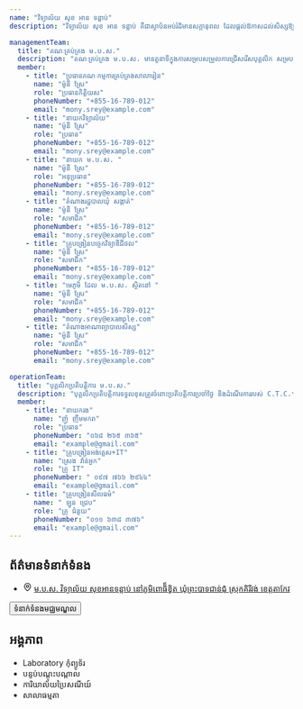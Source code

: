 ```yaml
---
name: "វិទ្យាល័យ សុខ អាន ទន្លាប់"
description: "វិទ្យាល័យ សុខ អាន ទន្លាប់ គឺជាស្ថាប័នអប់រំដ៏មានសក្ដានុពល ដែលផ្ដល់ឱកាសដល់សិស្សឱ្យទទួលបានចំណេះដឹង ជំនាញ និងគុណធម៌។ វិទ្យាល័យនេះមានបរិយាកាសសិក្សាល្អ មានគ្រូបង្រៀនដែលមានបទពិសោធន៍ និងមានឧបករណ៍សិក្សាទំនើប។ កម្មវិធីសិក្សាត្រូវបានរៀបចំឱ្យស្របតាមបទដ្ឋានអប់រំជាតិ និងអន្តរជាតិ ដើម្បីផ្ដល់ឱ្យសិស្សនូវចំណេះដឹងទូលំទូលាយ។ លើសពីនេះ វិទ្យាល័យនេះក៏ផ្ដល់ឱកាសដល់សិស្សឱ្យចូលរួមក្នុងសកម្មភាពសង្គម និងកីឡាផងដែរ។"

managementTeam:
  title: "គណៈគ្រប់គ្រង ម.ប.ស."
  description: "គណៈគ្រប់គ្រង ម.ប.ស. មានតួនាទីក្នុងការសម្របសម្រួលការជ្រើសរើសបុគ្គលិក សម្របសម្រួលការងារ  ម.ប.ស. ឧបត្ថម្ភហិរញ្ញប្បទាន ត្រួតពិនិត្យហិរញ្ញប្បទាន ជំរុញការចូលរួមពីសហគមន៍ ពិនិត្យផែនការនិងរបាយការណ៍ ដើម្បីធានាបាននូវប្រសិទ្ធភាព និងតម្លាភាព។"
  member:
    - title: "ប្រធានគណៈកម្មការគ្រប់គ្រងសាលារៀន"
      name: "ម៉ូនី ស្រែ"
      role: "ប្រធានកិត្តិយស"
      phoneNumber: "+855-16-789-012"
      email: "mony.srey@example.com"
    - title: "នាយកវិទ្យាល័យ"
      name: "ម៉ូនី ស្រែ"
      role: "ប្រធាន"
      phoneNumber: "+855-16-789-012"
      email: "mony.srey@example.com"
    - title: "នាយក ម.ប.ស. "
      name: "ម៉ូនី ស្រែ"
      role: "អនុប្រធាន"
      phoneNumber: "+855-16-789-012"
      email: "mony.srey@example.com"
    - title: "តំណាងរដ្ឋបាលឃុំ សង្កាត់"
      name: "ម៉ូនី ស្រែ"
      role: "សមាជិក"
      phoneNumber: "+855-16-789-012"
      email: "mony.srey@example.com"
    - title: "គ្រូបង្រៀនបច្ចេកវិទ្យាឌីជីថល"
      name: "ម៉ូនី ស្រែ"
      role: "សមាជិក"
      phoneNumber: "+855-16-789-012"
      email: "mony.srey@example.com"
    - title: "មេភូមិ ដែល ម.ប.ស. ស្ថិតនៅ "
      name: "ម៉ូនី ស្រែ"
      role: "សមាជិក"
      phoneNumber: "+855-16-789-012"
      email: "mony.srey@example.com"
    - title: "តំណាងអាណាព្យាបាលសិស្ស"
      name: "ម៉ូនី ស្រែ"
      role: "សមាជិក"
      phoneNumber: "+855-16-789-012"
      email: "mony.srey@example.com"

operationTeam:
  title: "បុគ្គលិកប្រតិបត្តិការ ម.ប.ស."
  description: "បុគ្គលិកប្រតិបត្តិការទទួលខុសត្រូវចំពោះប្រតិបត្តិការប្រចាំថ្ងៃ និងដំណើរការរបស់ C.T.C.។"
  member:
    - title: "នាយករង"
      name: "ញ៉ូ ញឹមមករា"
      role: "ប្រធាន"
      phoneNumber: "០៦៨ ២៦៥ ៣៦៥"
      email: "example@gmail.com"
    - title: "គ្រូបង្រៀនអង់គ្លេស+IT"
      name: "ស្រេង វ៉ាន់អួក"
      role: "គ្រូ IT"
      phoneNumber: " ០៩៧ ៧៦៦ ២៩៤៤"
      email: "example@gmail.com"
    - title: "គ្រូបង្រៀនសីលធម៌"
      name: " ឡុន ជ្រេប"
      role: "គ្រូ ជំនួយ"
      phoneNumber: "០១១ ៦៣៨ ៣៧៦"
      email: "example@gmail.com"
---
```


<div>
    <div class="grid grid-cols-1 md:grid-cols-2 gap-8">
        <div class="p-4 rounded-lg">
            <h2 class="text-2xl font-bold text-primary mb-4">ព័ត៌មានទំនាក់ទំនង</h2>
            <ul class="list-disc list-inside">
                <li class="flex items-center gap-x-3">
                    <svg xmlns="http://www.w3.org/2000/svg" width="16" height="16" viewBox="0 0 24 24" fill="none" stroke="currentColor" stroke-width="2" stroke-linecap="round" stroke-linejoin="round" class="lucide lucide-map-pin"><path d="M20 10c0 4.993-5.539 10.193-7.399 11.799a1 1 0 0 1-1.202 0C9.539 20.193 4 14.993 4 10a8 8 0 0 1 16 0"/><circle cx="12" cy="10" r="3"/></svg>
                    <a href="https://maps.app.goo.gl/bZPskF9QMBdQa8rq9" target="_blank" rel="noopener noreferrer">ម.ប.ស. វិទ្យាល័យ សុខអានទន្លាប់ នៅភូមិពោធិ៏ខ្វិត ឃុំព្រះបាទជាន់ជុំ ស្រុកគិរីវង់ ខេត្តតាកែវ</a>
                </li>
            </ul>
            <button class="mt-6 bg-blue-800 text-white px-4 py-2 rounded hover:bg-blue-700 transition duration-300 hidden">
                ទំនាក់ទំនងមជ្ឈមណ្ឌល
            </button>
        </div>
        <div class="p-4 rounded-lg">
            <h2 class="text-2xl font-bold text-primary mb-4">អង្គភាព</h2>
            <ul class="list-disc list-inside">
                <li>Laboratory កុំព្យូទ័រ</li>
                <li>បន្ទប់បណ្តុះបណ្តាល</li>
                <li>ការិយាល័យប្រៃសណីយ៍</li>
                <li>សាលាធម្មតា</li>
            </ul>
        </div>
    </div>
</div>
